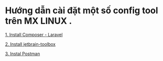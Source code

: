 # Hướng dẫn cài đặt một số config tool trên MX LINUX .

[1. Install Composer - Laravel](php_laravel_composer_config.md)

[2. Install jetbrain-toolbox](jetbrain_toolbox_config.md) 

[3. Instal Postman](postman_config.md)